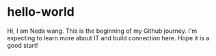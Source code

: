 # hello-world
Hi, I am Neda wang. This is the beginning of my Github journey. I'm expecting to learn more about IT and build connection here. Hope it is a good start!
